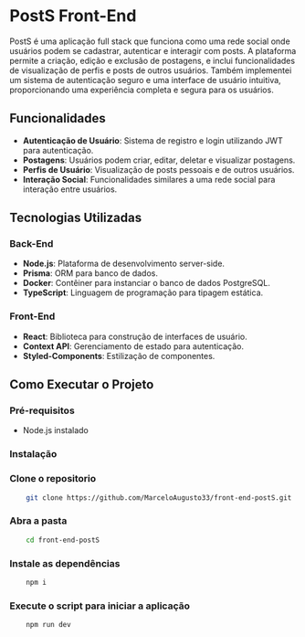 # PostS Front-End

PostS é uma aplicação full stack que funciona como uma rede social onde usuários podem se cadastrar, autenticar e interagir com posts. A plataforma permite a criação, edição e exclusão de postagens, e inclui funcionalidades de visualização de perfis e posts de outros usuários. Também implementei um sistema de autenticação seguro e uma interface de usuário intuitiva, proporcionando uma experiência completa e segura para os usuários.

## Funcionalidades

- **Autenticação de Usuário**: Sistema de registro e login utilizando JWT para autenticação.
- **Postagens**: Usuários podem criar, editar, deletar e visualizar postagens.
- **Perfis de Usuário**: Visualização de posts pessoais e de outros usuários.
- **Interação Social**: Funcionalidades similares a uma rede social para interação entre usuários.

## Tecnologias Utilizadas

### Back-End
- **Node.js**: Plataforma de desenvolvimento server-side.
- **Prisma**: ORM para banco de dados.
- **Docker**: Contêiner para instanciar o banco de dados PostgreSQL.
- **TypeScript**: Linguagem de programação para tipagem estática.

### Front-End
- **React**: Biblioteca para construção de interfaces de usuário.
- **Context API**: Gerenciamento de estado para autenticação.
- **Styled-Components**: Estilização de componentes.

## Como Executar o Projeto

### Pré-requisitos

- Node.js instalado

### Instalação

### Clone o repositorio
```bash
    git clone https://github.com/MarceloAugusto33/front-end-postS.git
```

### Abra a pasta
```bash
    cd front-end-postS
```

### Instale as dependências
```bash
    npm i
```

### Execute o script para iniciar a aplicação
```bash
    npm run dev
```









